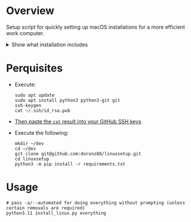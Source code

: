 # Overview

Setup script for quickly setting up macOS installations for a more efficient work computer.

<details>
<summary>Show what installation includes</summary>

- git
- git-lfs
- jq
- cmake
- ripgrep
- bat
- fzf
- xonsh
- wget
- htop
- ncdu
- watch
- bash-completion
- nodejs
- PyCharm CE
- Visual Studio Code
- Sublime Text
- Google Chrome
- Wireshark

</details>

# Perquisites

- Execute:
    ```shell
    sudo apt update
    sudo apt install python3 python3-git git
    ssh-keygen
    cat ~/.ssh/id_rsa.pub
    ```

- [Then paste the `cat` result into your GitHub SSH keys](https://github.com/settings/ssh/new)

- Execute the following:
  ```shell
  mkdir ~/dev
  cd ~/dev
  git clone git@github.com:doronz88/linuxsetup.git
  cd linuxsetup
  python3 -m pip install -r requirements.txt
  ```

# Usage

```shell
# pass -a/--automated for doing everything without prompting (unless certain removals are required)
python3.11 install_linux.py everything
```